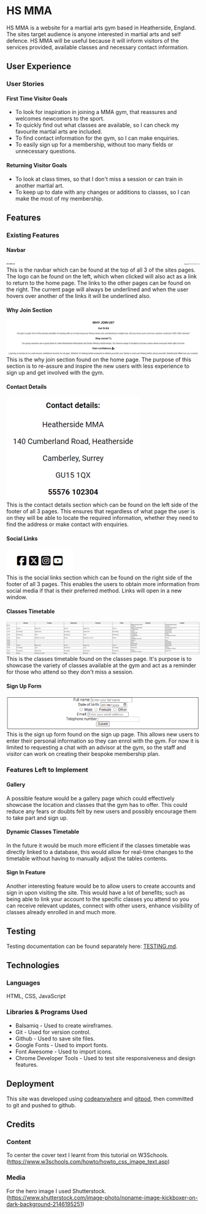 # HS MMA

HS MMA is a website for a martial arts gym based in Heatherside, England. The sites target audience is anyone interested in martial arts and self defence. HS MMA will be useful because it will inform visitors of the services provided, available classes and necessary contact information.

## User Experience

### User Stories

#### First Time Visitor Goals

- To look for inspiration in joining a MMA gym, that reassures and welcomes newcomers to the sport.
- To quickly find out what classes are available, so I can check my favourite martial arts are included.
- To find contact information for the gym, so I can make enquiries.
- To easily sign up for a membership, without too many fields or unnecessary questions.

#### Returning Visitor Goals

- To look at class times, so that I don't miss a session or can train in another martial art.
- To keep up to date with any changes or additions to classes, so I can make the most of my membership.

## Features

### Existing Features

#### Navbar

![Navbar](assets/images/readme/navbar.png)
This is the navbar which can be found at the top of all 3 of the sites pages. The logo can be found on the left, which when clicked will also act as a link to return to the home page. The links to the other pages can be found on the right. The current page will always be underlined and when the user hovers over another of the links it will be underlined also.

#### Why Join Section

![Why-Join](assets/images/readme/why-join.png)
This is the why join section found on the home page. The purpose of this section is to re-assure and inspire the new users with less experience to sign up and get involved with the gym.

#### Contact Details

![Contact-Details](assets/images/readme/contact-details.png)  
This is the contact details section which can be found on the left side of the footer of all 3 pages. This ensures that regardless of what page the user is on they will be able to locate the required information, whether they need to find the address or make contact with enquiries.

#### Social Links

![Social-Links](assets/images/readme/social-links.png)  
This is the social links section which can be found on the right side of the footer of all 3 pages. This enables the users to obtain more information from social media if that is their preferred method. Links will open in a new window.

#### Classes Timetable 

![Classes-Timetable](assets/images/readme/classes-timetable.png)
This is the classes timetable found on the classes page. It's purpose is to showcase the variety of classes available at the gym and act as a reminder for those who attend so they don't miss a session.

#### Sign Up Form

![Sign-Up-Form](assets/images/readme/sign-up-formv2.png)  
This is the sign up form found on the sign up page. This allows new users to enter their personal information so they can enrol with the gym. For now it is limited to requesting a chat with an advisor at the gym, so the staff and visitor can work on creating their bespoke membership plan.

### Features Left to Implement

#### Gallery

A possible feature would be a gallery page which could effectively showcase the location and classes that the gym has to offer. This could reduce any fears or doubts felt by new users and possibly encourage them to take part and sign up.

#### Dynamic Classes Timetable

In the future it would be much more efficient if the classes timetable was directly linked to a database, this would allow for real-time changes to the timetable without having to manually adjust the tables contents.

#### Sign In Feature

Another interesting feature would be to allow users to create accounts and sign in upon visiting the site. This would have a lot of benefits; such as being able to link your account to the specific classes you attend so you can receive relevant updates, connect with other users, enhance visibility of classes already enrolled in and much more.

## Testing

Testing documentation can be found separately here: [TESTING.md](TESTING.md).

## Technologies

### Languages

HTML, CSS, JavaScript

### Libraries & Programs Used

- Balsamiq - Used to create wireframes.
- Git - Used for version control.
- Github - Used to save site files.
- Google Fonts - Used to import fonts.
- Font Awesome - Used to import icons.
- Chrome Developer Tools - Used to test site responsiveness and design features.

## Deployment

This site was developed using [codeanywhere](https://codeanywhere.com/) and [gitpod](https://www.gitpod.io/), then committed to git and pushed to github.

## Credits

### Content

To center the cover text I learnt from this tutorial on W3Schools. (https://www.w3schools.com/howto/howto_css_image_text.asp)

### Media

For the hero image I used Shutterstock. (https://www.shutterstock.com/image-photo/noname-image-kickboxer-on-dark-background-2146195251)
